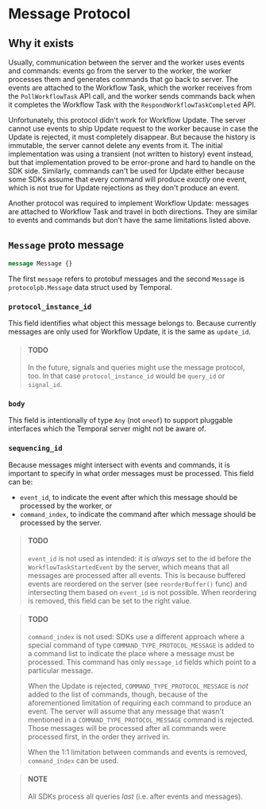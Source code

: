 # Message Protocol

## Why it exists
Usually, communication between the server and the worker uses events and commands: events go from
the server to the worker, the worker processes them and generates commands that go back to server.
The events are attached to the Workflow Task, which the worker receives from the `PollWorkflowTask`
API call, and the worker sends commands back when it completes the Workflow Task with the 
`RespondWorkflowTaskCompleted` API.

Unfortunately, this protocol didn't work for Workflow Update. The server cannot use events to ship
Update request to the worker because in case the Update is rejected, it must completely disappear.
But because the history is immutable, the server cannot delete any events from it. The initial
implementation was using a transient (not written to history) event instead, but that implementation
proved to be error-prone and hard to handle on the SDK side. Similarly, commands can't be used
for Update either because some SDKs assume that every command will produce *exactly* one event, 
which is not true for Update rejections as they don't produce an event.

Another protocol was required to implement Workflow Update: messages are attached to Workflow Task
and travel in both directions. They are similar to events and commands but don't have the same 
limitations listed above.

## `Message` proto message
```protobuf
message Message {}
```
The first `message` refers to protobuf messages and the second `Message` is `protocolpb.Message`
data struct used by Temporal.

### `protocol_instance_id`
This field identifies what object this message belongs to. Because currently messages are only used for
Workflow Update, it is the same as `update_id`.

> #### TODO
> In the future, signals and queries might use the message protocol, too.
> In that case `protocol_instance_id` would be `query_id` or `signal_id`.

### `body`
This field is intentionally of type `Any` (not `oneof`) to support pluggable interfaces which the 
Temporal server might not be aware of.

### `sequencing_id`
Because messages might intersect with events and commands, it is important to specify in what order
messages must be processed. This field can be:
- `event_id`, to indicate the event after which this message should be processed by the worker, or
- `command_index`, to indicate the command after which message should be processed by the server.

> #### TODO
> `event_id` is not used as intended: it is *always* set to the id before the `WorkflowTaskStartedEvent`
> by the server, which means that all messages are processed after all events. This is because buffered
> events are reordered on the server (see `reorderBuffer()` func) and intersecting them based on `event_id`
> is not possible. When reordering is removed, this field can be set to the right value.

> #### TODO
> `command_index` is not used: SDKs use a different approach where a special command of type
> `COMMAND_TYPE_PROTOCOL_MESSAGE` is added to a command list to indicate the place where a message
> must be processed. This command has only `message_id` fields which point to a particular message.
>
> When the Update is rejected, `COMMAND_TYPE_PROTOCOL_MESSAGE` is *not* added to the list of commands,
> though, because of the aforementioned limitation of requiring each command to produce an event.
> The server will assume that any message that wasn't mentioned in a `COMMAND_TYPE_PROTOCOL_MESSAGE`
> command is rejected. Those messages will be processed after all commands were processed first,
> in the order they arrived in.
> 
> When the 1:1 limitation between commands and events is removed, `command_index` can be used.

> #### NOTE
> All SDKs process all queries *last* (i.e. after events and messages).
